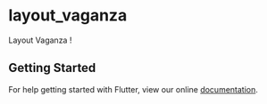 # layout_vaganza

Layout Vaganza !

## Getting Started

For help getting started with Flutter, view our online
[documentation](https://flutter.io/).
